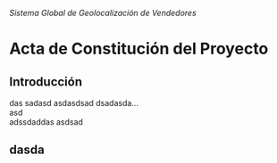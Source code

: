 _Sistema Global de Geolocalización de Vendedores_
# Acta de Constitución del Proyecto

## Introducción
das sadasd asdasdsad dsadasda...  
asd  
adssdaddas asdsad

## dasda

